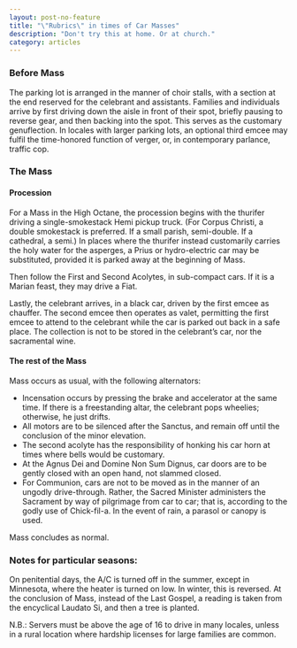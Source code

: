 ```yaml
---
layout: post-no-feature
title: "\"Rubrics\" in times of Car Masses"
description: "Don't try this at home. Or at church."
category: articles
---
```


### Before Mass
The parking lot is arranged in the manner of choir stalls, with a section at the end reserved for the celebrant and assistants. Families and individuals arrive by first driving down the aisle in front of their spot, briefly pausing to reverse gear, and then backing into the spot. This serves as the customary genuflection. In locales with larger parking lots, an optional third emcee may fulfil the time-honored function of verger, or, in contemporary parlance, traffic cop.

### The Mass
#### Procession
For a Mass in the High Octane, the procession begins with the thurifer driving a single-smokestack Hemi pickup truck. (For Corpus Christi, a double smokestack is preferred. If a small parish, semi-double. If a cathedral, a semi.) In places where the thurifer instead customarily carries the holy water for the asperges, a Prius or hydro-electric car may be substituted, provided it is parked away at the beginning of Mass.

Then follow the First and Second Acolytes, in sub-compact cars. If it is a Marian feast, they may drive a Fiat.

Lastly, the celebrant arrives, in a black car, driven by the first emcee as chauffer. The second emcee then operates as valet, permitting the first emcee to attend to the celebrant while the car is parked out back in a safe place. The collection is not to be stored in the celebrant’s car, nor the sacramental wine.

#### The rest of the Mass
Mass occurs as usual, with the following alternators:
- Incensation occurs by pressing the brake and accelerator at the same time. If there is a freestanding altar, the celebrant pops wheelies; otherwise, he just drifts.
- All motors are to be silenced after the Sanctus, and remain off until the conclusion of the minor elevation.
- The second acolyte has the responsibility of honking his car horn at times where bells would be customary.
- At the Agnus Dei and Domine Non Sum Dignus, car doors are to be gently closed with an open hand, not slammed closed.
- For Communion, cars are not to be moved as in the manner of an ungodly drive-through. Rather, the Sacred Minister administers the Sacrament by way of pilgrimage from car to car; that is, according to the godly use of Chick-fil-a. In the event of rain, a parasol or canopy is used. 

Mass concludes as normal.

### Notes for particular seasons:
On penitential days, the A/C is turned off in the summer, except in Minnesota, where the heater is turned on low. In winter, this is reversed. At the conclusion of Mass, instead of the Last Gospel, a reading is taken from the encyclical Laudato Si, and then a tree is planted.

N.B.: Servers must be above the age of 16 to drive in many locales, unless in a rural location where hardship licenses for large families are common.
